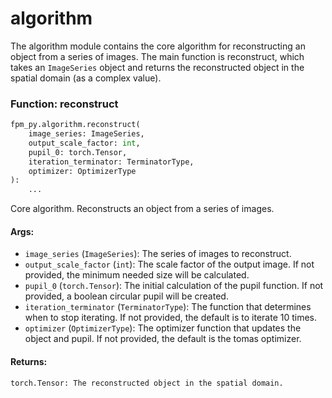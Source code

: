 # algorithm

The algorithm module contains the core algorithm for reconstructing an object from a series of images. The main function is reconstruct, which takes an `ImageSeries` object and returns the reconstructed object in the spatial domain (as a complex value).

### Function: reconstruct

```python
fpm_py.algorithm.reconstruct(
    image_series: ImageSeries,
    output_scale_factor: int,
    pupil_0: torch.Tensor,
    iteration_terminator: TerminatorType,
    optimizer: OptimizerType
):
    ...
```

Core algorithm. Reconstructs an object from a series of images.

#### Args:
- `image_series` (`ImageSeries`): The series of images to reconstruct.
- `output_scale_factor` (`int`): The scale factor of the output image. If not provided, the minimum needed size will be calculated.
- `pupil_0` (`torch.Tensor`): The initial calculation of the pupil function. If not provided, a boolean circular pupil will be created.
- `iteration_terminator` (`TerminatorType`): The function that determines when to stop iterating. If not provided, the default is to iterate 10 times.
- `optimizer` (`OptimizerType`): The optimizer function that updates the object and pupil. If not provided, the default is the tomas optimizer.

#### Returns:
    torch.Tensor: The reconstructed object in the spatial domain.


